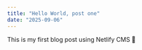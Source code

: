 ```yaml
---
title: "Hello World, post one"
date: "2025-09-06"
---
```


This is my first blog post using Netlify CMS 🎉
